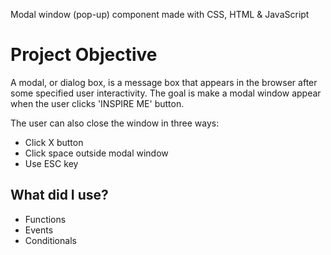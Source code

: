 Modal window (pop-up) component made with CSS, HTML &amp; JavaScript

# Project Objective
<p>A modal, or dialog box, is a message box that appears in the browser after some specified user interactivity.
The goal is make a modal window appear when the user clicks 'INSPIRE ME' button. </p>

<p>The user can also close the window in three ways:</p>

<ul><li>Click X button</li>
<li>Click space outside modal window</li>
<li>Use ESC key</li></ul>

<h2>What did I use?</h2>
<ul>
  <li>Functions</li>
  <li>Events</li>
  <li>Conditionals</li>
</ul>
